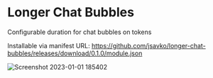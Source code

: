 # Longer Chat Bubbles

Configurable duration for chat bubbles on tokens
 
 Installable via manifest URL: https://github.com/jsavko/longer-chat-bubbles/releases/download/0.1.0/module.json

![Screenshot 2023-01-01 185402](https://user-images.githubusercontent.com/192591/210192127-29d27263-f65c-47a0-9e3e-abfc70c4b648.png)
